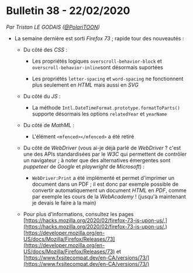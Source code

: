 # Bulletin 38 - 22/02/2020

*Par Tristan LE GODAIS ([@PolariTOON](https://github.com/PolariTOON))*

- La semaine dernière est sorti *Firefox 73* ; rapide tour des nouveautés :

	- Du côté des *CSS* :

		- Les propriétés logiques `overscroll-behavior-block` et `overscroll-behavior-inline`sont désormais suportées

		- Les propriétés `letter-spacing` et `word-spacing` ne fonctionnent plus seulement en *HTML* mais aussi en *SVG*

	- Du côté du *JS* :

		- La méthode `Intl.DateTimeFormat.prototype.formatToParts()` supporte désormais les options `relatedYear` et `yearName`

	- Du côté de *MathML* :

		- L'élément `<mfenced></mfenced>` a été retiré

	- Du côté de *WebDriver* (vous ai-je déjà parlé de *WebDriver* ? c'est une des APIs standardisées par le *W3C* qui permettent de contrôler un navigateur ; à noter que des alternatives émergentes sont *puppeteer* de *Google* et *playwright* de *Microsoft*) :

		- `WebDriver:Print` a été implémenté et permet d'imprimer un document dans un PDF ; il est donc par exemple possible de convertir automatiquement un document *HTML* en *PDF*, comme par exemple les cours de la *WebAcademy* ! (jusqu'à maintenant je devais le faire à la main)

	- Pour plus d'informations, consultez les pages [https://hacks.mozilla.org/2020/02/firefox-73-is-upon-us/,](https://hacks.mozilla.org/2020/02/firefox-73-is-upon-us/,) [https://developer.mozilla.org/en-US/docs/Mozilla/Firefox/Releases/73](https://developer.mozilla.org/en-US/docs/Mozilla/Firefox/Releases/73) et [https://www.fxsitecompat.dev/en-CA/versions/73/](https://www.fxsitecompat.dev/en-CA/versions/73/)
